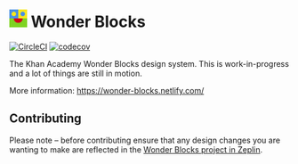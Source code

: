 # <img width="32" src="./static/logo.svg"> Wonder Blocks

[![CircleCI](https://circleci.com/gh/Khan/wonder-blocks.svg?style=svg)](https://circleci.com/gh/Khan/wonder-blocks) [![codecov](https://codecov.io/gh/Khan/wonder-blocks/branch/master/graph/badge.svg)](https://codecov.io/gh/Khan/wonder-blocks)

The Khan Academy Wonder Blocks design system. This is work-in-progress and a lot of things are still in motion.

More information: https://wonder-blocks.netlify.com/

## Contributing

Please note – before contributing ensure that any design changes you are wanting to make are reflected in the [Wonder Blocks project in Zeplin](https://zpl.io/bl1owd1).
